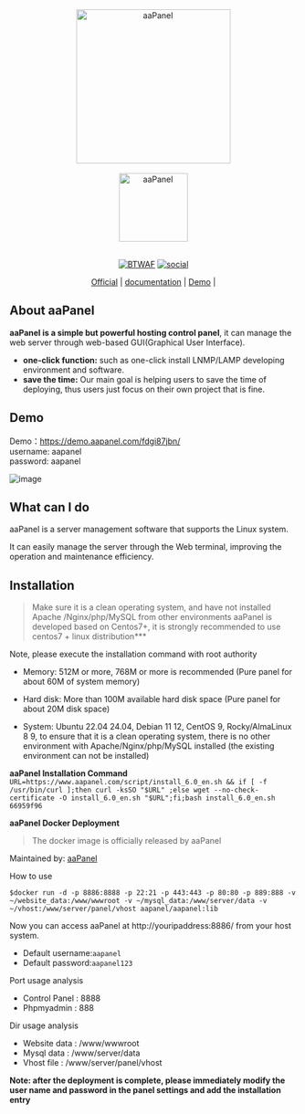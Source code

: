 <div align="center">
  <img src="https://www.aapanel.com/images/bt_logo.png" alt="aaPanel " width="270"/>
</div>
<br/>

<div align="center">
<img src="https://forum.aapanel.com/assets/logo-kr3kouky.png" alt="aaPanel " width="120"/>
</div>
<br/>
<div align="center">

[![BTWAF](https://img.shields.io/badge/aaPanel-aaPanel-blue)](https://github.com/aaPanel/aaPanel)
[![social](https://img.shields.io/github/stars/aaPanel/aaPanel?style=social)](https://github.com/aaPanel/aaPanel)

</div>
<p align="center">
  <a href="https://www.aapanel.com">Official</a> | 
  <a href="https://doc.aapanel.com/web/#/3?page_id=117">documentation</a> |
  <a href="https://demo.aapanel.com/fdgi87jbn/">Demo</a> |
</p>

## About aaPanel

**aaPanel is a simple but powerful hosting control panel**, it can manage the web server through web-based GUI(Graphical User Interface).

* **one-click function:** such as one-click install LNMP/LAMP developing environment and software.
* **save the time:** Our main goal is helping users to save the time of deploying, thus users just focus on their own project that is fine.

## Demo

Demo：https://demo.aapanel.com/fdgi87jbn/<br/>
username: aapanel<br/>
password: aapanel

![image](https://github.com/aaPanel/aaPanel/assets/31841517/c40d68f5-1cbb-4117-ab47-b52b14228cce)

## What can I do

aaPanel is a server management software that supports the Linux system.

It can easily manage the server through the Web terminal, improving the operation and maintenance efficiency.

## Installation

> Make sure it is a clean operating system, and have not installed Apache /Nginx/php/MySQL from other environments
> aaPanel is developed based on Centos7+, it is strongly recommended to use centos7 + linux distribution*\**

 Note, please execute the installation command with root authority

* Memory: 512M or more, 768M or more is recommended (Pure panel for about 60M of system memory)

* Hard disk: More than 100M available hard disk space (Pure panel for about 20M disk space)

* System: Ubuntu 22.04 24.04, Debian 11 12, CentOS 9, Rocky/AlmaLinux 8 9,  to ensure that it is a clean operating system, there is no other environment with Apache/Nginx/php/MySQL installed (the existing environment can not be installed)

**aaPanel Installation Command**
`URL=https://www.aapanel.com/script/install_6.0_en.sh && if [ -f /usr/bin/curl ];then curl -ksSO "$URL" ;else wget --no-check-certificate -O install_6.0_en.sh "$URL";fi;bash install_6.0_en.sh 66959f96`

**aaPanel Docker Deployment**

> The docker image is officially released by aaPanel

Maintained by: [aaPanel](https://www.aapanel.com)



How to use

`$docker run -d -p 8886:8888 -p 22:21 -p 443:443 -p 80:80 -p 889:888 -v ~/website_data:/www/wwwroot -v ~/mysql_data:/www/server/data -v ~/vhost:/www/server/panel/vhost aapanel/aapanel:lib`

Now you can access aaPanel at http://youripaddress:8886/ from your host system.

* Default username:`aapanel`
* Default password:`aapanel123`

Port usage analysis
* Control Panel   : 8888
* Phpmyadmin      : 888

Dir usage analysis
* Website data    : /www/wwwroot
* Mysql data      : /www/server/data
* Vhost file      : /www/server/panel/vhost 

**Note: after the deployment is complete, please immediately modify the user name and password in the panel settings and add the installation entry**



